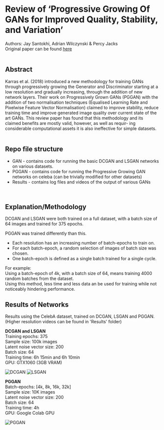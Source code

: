 # Review of ‘Progressive Growing Of GANs for Improved Quality, Stability, and Variation’
Authors: Jay Santokhi, Adrian Wilczynski & Percy Jacks<br />
Original paper can be found [here](https://openreview.net/forum?id=Hk99zCeAb)
<br />
<br />

## Abstract
Karras et al. (2018) introduced a new methodology for training GANs through progressively growing the Generator and Discriminator starting at a low resolution and gradually increasing, through the addition of new network layers. Their work on Progressively Grown GANs (PGGAN) with the addition of two normalisation techniques (Equalised Learning Rate and Pixelwise Feature Vector Normalisation) claimed to improve stability, reduce training time and improve generated image quality over current state of the art GANs. This review paper has found that this methodology and its claimed benefits are mostly valid, however, as well as requir- ing considerable computational assets it is also ineffective for simple datasets.
<br />
<br />

## Repo file structure
* GAN - contains code for running the basic DCGAN and LSGAN networks on various datasets.
* PGGAN - contains code for running the Progressive Growing GAN networks on celeba (can be trivially modified for other datasets)
* Results - contains log files and videos of the output of various GANs
<br />

## Explanation/Methodology
DCGAN and LSGAN were both trained on a full dataset, with a batch size of 64 images and trained for 375 epochs.

PGGAN was trained differently than this.
* Each resolution has an increasing number of batch-epochs to train on.
* For each batch-epoch, a random selection of images of batch size was chosen.
* One batch-epoch is defined as a single batch trained for a single cycle.

For example:<br />
Using a batch-epoch of 4k, with a batch size of 64, means training 4000 random batches from the dataset.<br />
Using this method, less time and less data an be used for training while not noticeably hindering performance.
<br />

## Results of Networks
Results using the CelebA dataset, trained on DCGAN, LSGAN and PGGAN.
(Higher resolution videos can be found in 'Results' folder)

**DCGAN and LSGAN**<br />
Training epochs: 375<br />
Sample size: 100k images<br />
Latent noise vector size: 200<br />
Batch size: 64<br />
Training time: 6h 15min and 6h 10min<br />
GPU: GTX1060 (3GB VRAM)

![DCGAN](/Results/CelebA/dcgan_celeba32.gif) ![LSGAN](/Results/CelebA/lsgan_celeba32.gif)

**PGGAN**<br />
Batch-epochs: [4k, 8k, 16k, 32k]<br />
Sample size: 10K images<br />
Latent noise vector size: 200<br />
Batch size: 64<br />
Training time: 4h<br />
GPU: Google Colab GPU

![PGGAN](/Results/CelebA/pggan_celeba32.gif)

